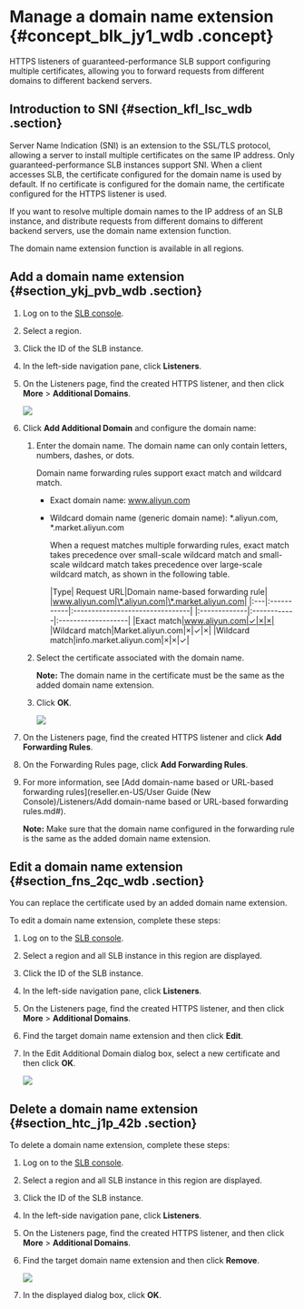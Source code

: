 # Manage a domain name extension {#concept_blk_jy1_wdb .concept}

HTTPS listeners of guaranteed-performance SLB support configuring multiple certificates, allowing you to forward requests from different domains to different backend servers.

## Introduction to SNI {#section_kfl_lsc_wdb .section}

Server Name Indication \(SNI\) is an extension to the SSL/TLS protocol, allowing a server to install multiple certificates on the same IP address. Only guaranteed-performance SLB instances support SNI. When a client accesses SLB, the certificate configured for the domain name is used by default. If no certificate is configured for the domain name, the certificate configured for the HTTPS listener is used.

If you want to resolve multiple domain names to the IP address of an SLB instance, and distribute requests from different domains to different backend servers, use the domain name extension function.

The domain name extension function is available in all regions.

## Add a domain name extension {#section_ykj_pvb_wdb .section}

1.  Log on to the [SLB console](https://partners-intl.aliyun.com/login-required#/slb).
2.  Select a region.
3.  Click the ID of the SLB instance.
4.  In the left-side navigation pane, click **Listeners**.
5.  On the Listeners page, find the created HTTPS listener, and then click **More** \> **Additional Domains**.

    ![](http://static-aliyun-doc.oss-cn-hangzhou.aliyuncs.com/assets/img/15661/15368420747466_en-US.png)

6.  Click **Add Additional Domain** and configure the domain name:
    1.  Enter the domain name. The domain name can only contain letters, numbers, dashes, or dots.

        Domain name forwarding rules support exact match and wildcard match.

        -   Exact domain name: www.aliyun.com
        -   Wildcard domain name \(generic domain name\): \*.aliyun.com, \*.market.aliyun.com

            When a request matches multiple forwarding rules, exact match takes precedence over small-scale wildcard match and small-scale wildcard match takes precedence over large-scale wildcard match, as shown in the following table.

            |Type| Request URL|Domain name-based forwarding rule|
|www.aliyun.com|\*.aliyun.com|\*.market.aliyun.com|
            |:---|:-----------|:--------------------------------|
            |:-------------|:------------|:-------------------|
            |Exact match|www.aliyun.com|✓|×|×|
            |Wildcard match|Market.aliyun.com|×|✓|×|
            |Wildcard match|info.market.aliyun.com|×|×|✓|

    2.  Select the certificate associated with the domain name.

        **Note:** The domain name in the certificate must be the same as the added domain name extension.

    3.  Click **OK**.

        ![](http://static-aliyun-doc.oss-cn-hangzhou.aliyuncs.com/assets/img/15661/15368420747467_en-US.png)

7.  On the Listeners page, find the created HTTPS listener and click **Add Forwarding Rules**.
8.  On the Forwarding Rules page, click **Add Forwarding Rules**.
9.  For more information, see [Add domain-name based or URL-based forwarding rules](reseller.en-US/User Guide (New Console)/Listeners/Add domain-name based or URL-based forwarding rules.md#).

    **Note:** Make sure that the domain name configured in the forwarding rule is the same as the added domain name extension.


## Edit a domain name extension {#section_fns_2qc_wdb .section}

You can replace the certificate used by an added domain name extension.

To edit a domain name extension, complete these steps:

1.  Log on to the [SLB console](https://partners-intl.aliyun.com/login-required#/slb).
2.  Select a region and all SLB instance in this region are displayed.
3.  Click the ID of the SLB instance.
4.  In the left-side navigation pane, click **Listeners**.
5.  On the Listeners page, find the created HTTPS listener, and then click **More** \> **Additional Domains**.
6.  Find the target domain name extension and then click **Edit**.
7.  In the Edit Additional Domain dialog box, select a new certificate and then click **OK**.

    ![](http://static-aliyun-doc.oss-cn-hangzhou.aliyuncs.com/assets/img/15661/15368420747468_en-US.png)


## Delete a domain name extension {#section_htc_j1p_42b .section}

To delete a domain name extension, complete these steps:

1.  Log on to the [SLB console](https://partners-intl.aliyun.com/login-required#/slb).
2.  Select a region and all SLB instance in this region are displayed.
3.  Click the ID of the SLB instance.
4.  In the left-side navigation pane, click **Listeners**.
5.  On the Listeners page, find the created HTTPS listener, and then click **More** \> **Additional Domains**.
6.  Find the target domain name extension and then click **Remove**.

    ![](http://static-aliyun-doc.oss-cn-hangzhou.aliyuncs.com/assets/img/15661/15368420747469_en-US.png)

7.  In the displayed dialog box, click **OK**.

